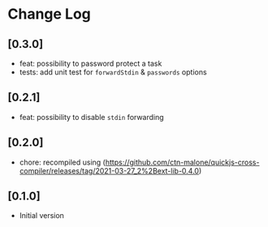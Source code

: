# Change Log

## [0.3.0]
* feat: possibility to password protect a task
* tests: add unit test for `forwardStdin` & `passwords` options
  
## [0.2.1]
* feat: possibility to disable `stdin` forwarding

## [0.2.0]
* chore: recompiled using (https://github.com/ctn-malone/quickjs-cross-compiler/releases/tag/2021-03-27_2%2Bext-lib-0.4.0)

## [0.1.0]
* Initial version
